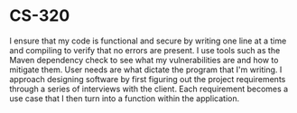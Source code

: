 # CS-320

I ensure that my code is functional and secure by writing one line at a time and compiling to verify that no errors are present. I use tools such as the Maven dependency check to see what my vulnerabilities are and how to mitigate them. User needs are what dictate the program that I'm writing. I approach designing software by first figuring out the project requirements through a series of interviews with the client. Each requirement becomes a use case that I then turn into a function within the application. 
